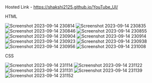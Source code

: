 Hosted Link - https://shakshi2125.github.io/YouTube_UI/

HTML 

![Screenshot 2023-09-14 230814](https://github.com/Shakshi2125/YouTube_UI/assets/142105721/8aed363f-b8cb-4ac2-8a50-f46fcebbc5b3)
![Screenshot 2023-09-14 230835](https://github.com/Shakshi2125/YouTube_UI/assets/142105721/5aa0b348-3ddb-43a4-b522-fcc1a645bbe7)
![Screenshot 2023-09-14 230846](https://github.com/Shakshi2125/YouTube_UI/assets/142105721/54876912-9c76-4678-baef-b18ea92c8ecc)
![Screenshot 2023-09-14 230855](https://github.com/Shakshi2125/YouTube_UI/assets/142105721/ac7e0bc6-8379-4815-bbc0-e90d78cc8a5f)
![Screenshot 2023-09-14 230904](https://github.com/Shakshi2125/YouTube_UI/assets/142105721/91425580-d43d-47a1-8b0d-ecfcd1180981)
![Screenshot 2023-09-14 230914](https://github.com/Shakshi2125/YouTube_UI/assets/142105721/a64d9eb8-3d1d-433d-8da4-f379124087fc)
![Screenshot 2023-09-14 230923](https://github.com/Shakshi2125/YouTube_UI/assets/142105721/66b84254-7cb6-40b7-8f58-fc387a853419)
![Screenshot 2023-09-14 230938](https://github.com/Shakshi2125/YouTube_UI/assets/142105721/e89c91db-7c51-430f-b9e4-dd41d0376818)
![Screenshot 2023-09-14 230956](https://github.com/Shakshi2125/YouTube_UI/assets/142105721/2b66b61b-17a8-40db-b127-0c5ba4e52770)
![Screenshot 2023-09-14 231008](https://github.com/Shakshi2125/YouTube_UI/assets/142105721/370bb208-06ef-4c29-b399-e82933cb0ce1)

CSS

![Screenshot 2023-09-14 231114](https://github.com/Shakshi2125/YouTube_UI/assets/142105721/626b64ab-a780-4a2d-892c-95a616f88ca0)
![Screenshot 2023-09-14 231122](https://github.com/Shakshi2125/YouTube_UI/assets/142105721/c4ef70ba-178e-4e72-8117-44c0aa907b74)
![Screenshot 2023-09-14 231131](https://github.com/Shakshi2125/YouTube_UI/assets/142105721/f2b59500-ce6a-4643-8027-66caf5b0d204)
![Screenshot 2023-09-14 231139](https://github.com/Shakshi2125/YouTube_UI/assets/142105721/05048c87-fc72-4550-820d-9a258062c653)
![Screenshot 2023-09-14 231152](https://github.com/Shakshi2125/YouTube_UI/assets/142105721/db7efc59-ae31-40ad-9fc2-8816c3441321)
